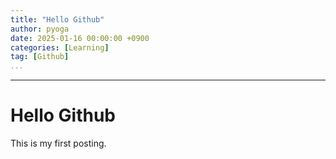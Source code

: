 ```yaml
---
title: "Hello Github"
author: pyoga
date: 2025-01-16 00:00:00 +0900
categories: [Learning]
tag: [Github]
...
```


---

# Hello Github

This is my first posting. 

